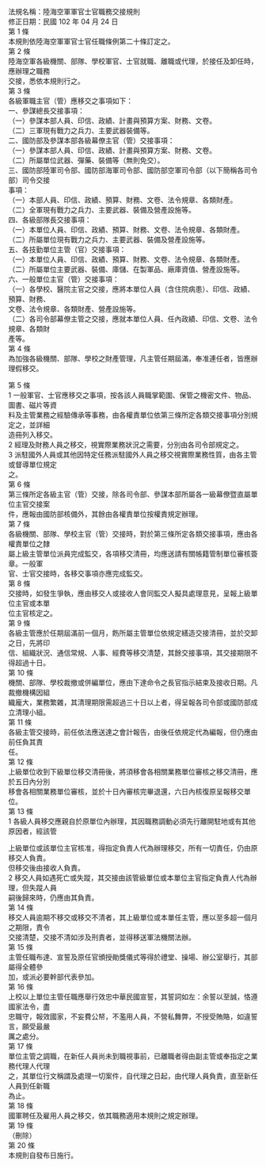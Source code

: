 法規名稱：陸海空軍軍官士官職務交接規則  
修正日期：民國 102 年 04 月 24 日  
第 1 條  
本規則依陸海空軍軍官士官任職條例第二十條訂定之。  
第 2 條  
陸海空軍各級機關、部隊、學校軍官、士官就職、離職或代理，於接任及卸任時，應辦理之職務  
交接，悉依本規則行之。  
第 3 條  
各級軍職主官（管）應移交之事項如下：  
一、參謀總長交接事項：  
（一）參謀本部人員、印信、政績、計畫與預算方案、財務、文卷。  
（二）三軍現有戰力之兵力、主要武器裝備等。  
二、國防部及參謀本部各級幕僚主官（管）交接事項：  
（一）參謀本部人員、印信、政績、計畫與預算方案、財務、文卷。  
（二）所屬單位武器、彈藥、裝備等（無則免交）。  
三、國防部陸軍司令部、國防部海軍司令部、國防部空軍司令部（以下簡稱各司令部）司令交接  
事項：  
（一）本部人員、印信、政績、預算、財務、文卷、法令規章、各類財產。  
（二）全軍現有戰力之兵力、主要武器、裝備及營產設施等。  
四、各級部隊長交接事項：  
（一）本單位人員、印信、政績、預算、財務、文卷、法令規章、各類財產。  
（二）所屬單位現有戰力之兵力、主要武器、裝備及營產設施等。  
五、各技勤單位主管（官）交接事項：  
（一）本單位人員、印信、政績、預算、財務、文卷、法令規章、各類財產。  
（二）所屬單位主要武器、裝備、庫儲、在製軍品、廠庫資值、營產設施等。  
六、一般單位主官（管）交接事項：  
（一）各學校、醫院主官之交接，應將本單位人員（含住院病患）、印信、政績、預算、財務、  
文卷、法令規章、各類財產、營產設施等。  
（二）各司令部幕僚主管之交接，應就本單位人員、任內政績、印信、文卷、法令規章、各類財  
產等。  
第 4 條  
為加強各級機關、部隊、學校之財產管理，凡主管任期屆滿，奉准連任者，皆應辦理假移交。  


第 5 條  
1 一般軍官、士官應移交之事項，按各該人員職掌範圍、保管之機密文件、物品、圖書、磁片等資  
料及主管業務之經驗傳承等事務，由各權責單位依第三條所定各類交接事項分別規定之，並詳細  
造冊列入移交。  
2 經理及財務人員之移交，視實際業務狀況之需要，分別由各司令部規定之。  
3 派駐國外人員或其他因特定任務派駐國外人員之移交視實際業務性質，由各主管或督導單位規定  
之。  
第 6 條  
第三條所定各級主官（管）交接，除各司令部、參謀本部所屬各一級幕僚暨直屬單位主官交接案  
件，應報由國防部核備外，其餘由各權責單位按權責規定辦理。  
第 7 條  
各級機關、部隊、學校主官（管）交接時，對於第三條所定各類交接事項，應由各權責單位之隸  
屬上級主管單位派員完成監交，各項移交清冊，均應送請有關帳籍管制單位審核簽章。一般軍  
官、士官交接時，各移交事項亦應完成監交。  
第 8 條  
交接時，如發生爭執，應由移交人或接收人會同監交人擬具處理意見，呈報上級單位主官或本單  
位主官核定之。  
第 9 條  
各級主管應於任期屆滿前一個月，飭所屬主管單位依規定繕造交接清冊，並於交卸之日，先將印  
信、組織狀況、通信常規、人事、經費等移交清楚，其餘交接事項，其交接期限不得超過十日。  
第 10 條  
機關、部隊、學校裁撤或併編單位，應由下達命令之長官指示結束及接收日期。凡裁撤機構因組  
織龐大，業務繁雜，其清理期限需超過三十日以上者，得呈報各司令部或國防部成立清理小組。  
第 11 條  
各級主管交接時，前任依法應送達之會計報告，由後任依規定代為編報，但仍應由前任負其責  
任。  
第 12 條  
上級單位收到下級單位移交清冊後，將須移會各相關業務單位審核之移交清冊，應於五日內分別  
移會各相關業務單位審核，並於十日內審核完畢退還，六日內核復原呈報移交單位。  
第 13 條  
1 各級人員移交應親自於原單位內辦理，其因職務調動必須先行離開駐地或有其他原因者，經該管  


上級單位或該單位主官核准，得指定負責人代為辦理移交，所有一切責任，仍由原移交人負責。  
但移交後由接收人負責。  
2 移交人員如遇死亡或失蹤，其交接由該管級單位或本單位主官指定負責人代為辦理，但失蹤人員  
嗣後歸來時，仍應由其負責。  
第 14 條  
移交人員逾期不移交或移交不清者，其上級單位或本單任主管，應以至多超一個月之期限，責令  
交接清楚，交接不清如涉及刑責者，並得移送軍法機關法辦。  
第 15 條  
主管任職布達、宣誓及原任官頒授勛獎儀式等得於禮堂、操場、辦公室舉行，其部屬得全體參  
加，或派必要幹部代表參加。  
第 16 條  
上校以上單位主管任職應舉行效忠中華民國宣誓，其誓詞如左：余誓以至誠，恪遵國家法令，盡  
忠職守，報效國家，不妄費公帑，不濫用人員，不營私舞弊，不授受賄賂，如違誓言，願受最嚴  
厲之處分。  
第 17 條  
單位主管之調職，在新任人員尚未到職視事前，已離職者得由副主管或奉指定之業務代理人代理  
之，其單位行文稱謂及處理一切案件，自代理之日起，由代理人員負責，直至新任人員到任新職  
為止。  
第 18 條  
國軍聘任及雇用人員之移交，依其職務適用本規則之規定辦理。  
第 19 條  
（刪除）  
第 20 條  
本規則自發布日施行。  


